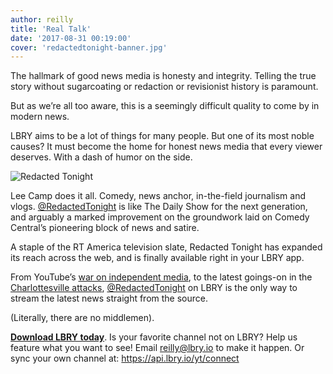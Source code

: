 ```yaml
---
author: reilly
title: 'Real Talk'
date: '2017-08-31 00:19:00'
cover: 'redactedtonight-banner.jpg'
---
```

The hallmark of good news media is honesty and integrity. Telling the true story without sugarcoating or redaction or revisionist history is paramount.

But as we’re all too aware, this is a seemingly difficult quality to come by in modern news.

LBRY aims to be a lot of things for many people. But one of its most noble causes? It must become the home for honest news media that every viewer deserves. With a dash of humor on the side.

![Redacted Tonight](/img/news/redactedtonight-inline.jpeg)

Lee Camp does it all. Comedy, news anchor, in-the-field journalism and vlogs. [@RedactedTonight](https://open.lbry.io/%40RedactedTonight) is like The Daily Show for the next generation, and arguably a marked improvement on the groundwork laid on Comedy Central’s pioneering block of news and satire.

A staple of the RT America television slate, Redacted Tonight has expanded its reach across the web, and is finally available right in your LBRY app.

From YouTube’s [war on independent media](https://open.lbry.io/rt-PgmzvCCXlBI), to the latest goings-on in the [Charlottesville attacks](https://open.lbry.io/rt-jPQK4VWSOQc), [@RedactedTonight](https://open.lbry.io/%40RedactedTonight) on LBRY is the only way to stream the latest news straight from the source.

(Literally, there are no middlemen).

**[Download LBRY today](https://lbry.io/get)**. Is your favorite channel not on LBRY? Help us feature what you want to see! Email reilly@lbry.io to make it happen. Or sync your own channel at: https://api.lbry.io/yt/connect
